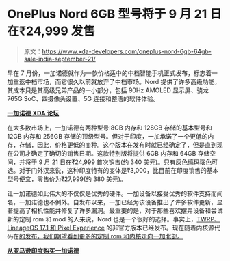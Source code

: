# OnePlus Nord 6GB 型号将于 9 月 21 日在₹24,999 发售

> 原文：<https://www.xda-developers.com/oneplus-nord-6gb-64gb-sale-india-september-21/>

早在 7 月份，一加诺德就作为一款价格适中的中档智能手机正式发布，标志着一加重返中档市场，而它很久以前就放弃了中档市场。Nord 提供了许多高级功能，其成本只是其高级兄弟产品的一小部分，包括 90Hz AMOLED 显示屏、骁龙 765G SoC、四摄像头设置、5G 连接和整洁的软件体验。

**[一加诺德 XDA 论坛](https://forum.xda-developers.com/oneplus-nord)**

在大多数市场上，一加诺德有两种型号:8GB 内存和 128GB 存储的基本型号和 12GB 内存和 256GB 存储的顶级型号。但对于印度，一加承诺了一个更低的内存，存储，因此，价格更低的变种。这个版本在发布时就已经确定了，但是直到现在公司才确定了确切的销售日期。这款特别版将提供 6GB 内存和 64GB 存储空间，并将于 9 月 21 日在₹24,999 首次销售(约 340 美元)。只有灰色缟玛瑙色可选。对于门外汉来说，这种印度特有的变体是₹3,000，比目前在印度销售的基本型号便宜，零售价为₹27,999(约 380 美元)。

让一加诺德如此伟大的不仅仅是优秀的硬件。一加设备以接受优秀的软件支持而闻名，一加诺德也不例外。自发布以来，一加已经为该设备推出了许多软件更新，显著提高了相机性能并修复了许多漏洞。最重要的是，对于那些喜欢摆弄设备和尝试新的定制 rom 和 mod 的人来说，Nord 也是一个很好的选择。事实上，[TWRP、LineageOS 17.1 和 Pixel Experience](https://www.xda-developers.com/unofficial-pixel-experience-and-twrp-are-already-available-for-the-new-oneplus-nord/) 的非官方版本已经发布。现在随着内核源代码在[的发布，我们期望看到更多的定制 rom 和内核走向一加北部。](https://www.xda-developers.com/oneplus-nord-realme-x3-superzoom-kernel-source-code/)

**[从亚马逊印度购买一加诺德](https://www.amazon.in/OnePlus-Nord-Gray-128GB-Storage/dp/B08695ZSP6?tag=xdaportalin-21)**